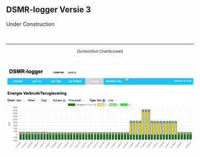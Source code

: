 ## DSMR-logger Versie 3

Under Construction


<br>

---
<center style="font-size: 70%;">[ScreenShot ChartActueel]</center><br>

![](img/ChartActueel.png)

